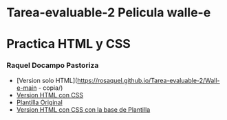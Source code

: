 # Tarea-evaluable-2 Pelicula walle-e

# Practica HTML y CSS

### Raquel  Docampo Pastoriza

* [Version solo HTML](https://rosaquel.github.io/Tarea-evaluable-2/Wall-e-main - copia/)
* [Version HTML con CSS](https://rosaquel.github.io/Tarea-evaluable-2/)
* [Plantilla Original](https://rosaquel.github.io/Tarea-evaluable-2/)
* [Version HTML con CSS con la base de Plantilla](https://rosaquel.github.io/Tarea-evaluable-2/)
